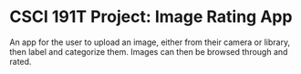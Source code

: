 # CSCI 191T Project: Image Rating App
An app for the user to upload an image, either from their camera or library, then label and categorize them. Images can then be browsed through and rated.
